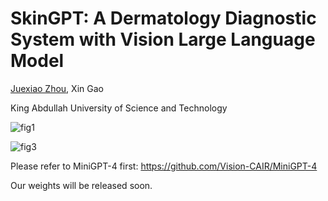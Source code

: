 # SkinGPT: A Dermatology Diagnostic System with Vision Large Language Model

[Juexiao Zhou](https://www.joshuachou.ink/), Xin Gao

King Abdullah University of Science and Technology

![fig1](https://cdn.jsdelivr.net/gh/JoshuaChou2018/oss@main/uPic/fig1.C3gk9r.png)

![fig3](https://cdn.jsdelivr.net/gh/JoshuaChou2018/oss@main/uPic/fig3.PRlcFl.png)

Please refer to MiniGPT-4 first: https://github.com/Vision-CAIR/MiniGPT-4

Our weights will be released soon.

